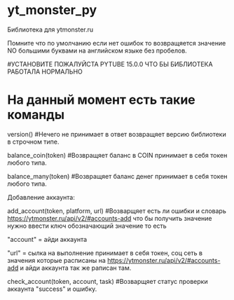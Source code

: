 # yt_monster_py
Библиотека для ytmonster.ru

Помните что по умолчанию если нет ошибок то возвращяется значение NO большими буквами на английском языке без пробелов.

#УСТАНОВИТЕ ПОЖАЛУЙСТА PYTUBE 15.0.0 ЧТО БЫ БИБЛИОТЕКА РАБОТАЛА НОРМАЛЬНО

# На данный момент есть такие команды

version() #Нечего не принимает в ответ возвращяет версию библиотеки в строчном типе.

balance_coin(token) #Возвращяет баланс в COIN принимает в себя токен любого типа.

balance_many(token) #Возвращяет баланс денег принимает в себя токен любого типа.

Добавление аккаунта:

add_account(token, platform, url) #Возварщяет есть ли ошибки и словарь https://ytmonster.ru/api/v2/#accounts-add что бы получить значение нужно ввести ключ обозначающий значение то есть

"account" = айди аккаунта

"url" = сылка на выполнение 
принимает в себя токен, соц сеть в значения которые расписаны на https://ytmonster.ru/api/v2/#accounts-add и айди аккаунта так же раписан там.

check_account(token, account, task) #Возварщяет статус проверки аккаунта "success" и ошибку.
